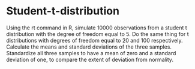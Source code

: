 # Student-t-distribution
Using the rt command in R, simulate 10000 observations from a student t distribution with the degree of freedom equal to 5. Do the same thing for t distributions  with degrees of freedom equal to 20 and 100 respectively. Calculate the means and  standard deviations of the three samples. Standardize all three samples to have a mean of zero and a standard deviation of one, to compare the extent of deviation from normality. 
